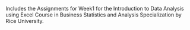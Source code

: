 Includes the Assignments for Week1 for the Introduction to Data Analysis using Excel Course in Business Statistics and Analysis Specialization by Rice University.
